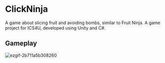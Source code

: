 # ClickNinja
A game about slicing fruit and avoiding bombs, similar to Fruit Ninja. A game project for ICS4U, developed using Unity and C#.

 ## Gameplay
![ezgif-2b711a5b308260](https://github.com/user-attachments/assets/f6b99802-55b9-4b93-b4fa-ac7d6d59ce18)
